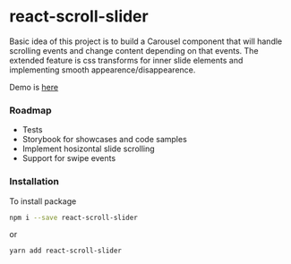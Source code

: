 # react-scroll-slider

Basic idea of this project is to build a Carousel component that will handle scrolling events and change content depending on that events. The extended feature is css transforms for inner slide elements and implementing smooth appearence/disappearence.

Demo is [here][demo]

### Roadmap
  - Tests
  - Storybook for showcases and code samples
  - Implement hosizontal slide scrolling
  - Support for swipe events

   [demo]: <https://gifted-williams-4fa740.netlify.com/>

### Installation
To install package
```sh
npm i --save react-scroll-slider
```
or
```sh
yarn add react-scroll-slider
```
